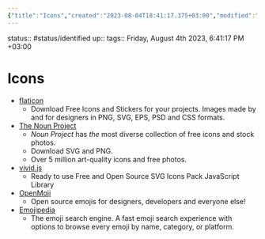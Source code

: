 ```yaml
---
{"title":"Icons","created":"2023-08-04T18:41:17.375+03:00","modified":"Tuesday, September 5th 2023, 8:26:17 AM +03:00","dg-publish":true,"permalink":"/00-09-metadata/07-resources/07-02-icons/","dgPassFrontmatter":true,"updated":"2023-09-05T08:29:00.714+03:00"}
---
```



status:: #status/identified 
up:: 
tags::
Friday, August 4th 2023, 6:41:17 PM +03:00
# Icons

- [flaticon](https://www.flaticon.com/)
	- Download Free Icons and Stickers for your projects. Images made by and for designers in PNG, SVG, EPS, PSD and CSS formats.
- [The Noun Project](https://thenounproject.com/)
	- _Noun Project_ has _the_ most diverse collection of free icons and stock photos.
	- Download SVG and PNG.
	- Over 5 million art-quality icons and free photos.
- [vivid.js](https://webkul.github.io/vivid/)
	- Ready to use Free and Open Source SVG Icons Pack JavaScript Library
- [OpenMoji](https://openmoji.org/)
	- Open source emojis for designers, developers and everyone else!
- [Emojipedia](https://emojipedia.org/)
	- The emoji search engine. A fast emoji search experience with options to browse every emoji by name, category, or platform.
